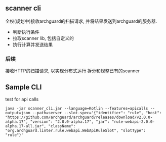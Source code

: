 ## scanner cli

全权(规划中)接收archguard的扫描请求, 并将结果发送到archguard的服务器.

- 判断执行条件
- 拉取scanner lib, 包括自定义的
- 执行计算并发送结果

### 后续

接收HTTP的扫描请求, 以实现分布式运行
拆分和规整已有的scanner

## Sample CLI

test for api calls

```
java -jar scanner_cli.jar --language=Kotlin --features=apicalls --output=json --path=server --slot-spec='{"identifier": "rule", "host": "https://github.com/archguard/archguard/releases/download/v2.0.0-alpha.17", "version": "2.0.0-alpha.17", "jar": "rule-webapi-2.0.0-alpha.17-all.jar", "className": "org.archguard.linter.rule.webapi.WebApiRuleSlot", "slotType": "rule"}' 
```
